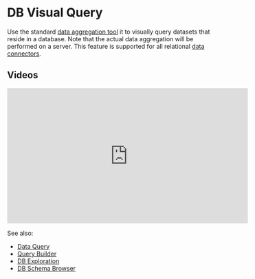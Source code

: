 <!-- TITLE: DB Visual Query -->
<!-- SUBTITLE: -->

# DB Visual Query

Use the standard [data aggregation tool](../transform/aggregate-rows.md) it to visually query 
datasets that reside in a database. Note that the actual data aggregation will be performed
on a server. This feature is supported for all relational [data connectors](data-connection.md).

## Videos

<iframe width="560" height="315" src="https://youtu.be/YJmSvh3_uCM?t=299" frameborder="0" allow="accelerometer; autoplay; encrypted-media; gyroscope; picture-in-picture" allowfullscreen></iframe>

See also:

  * [Data Query](data-query.md)
  * [Query Builder](query-builder.md)
  * [DB Exploration](db-exploration.md)
  * [DB Schema Browser](db-exploration.md#schema-browser)
